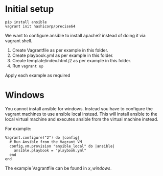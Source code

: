 # Initial setup

```
pip install ansible
vagrant init hashicorp/precise64
```

We want to configure ansible to install apache2 instead of doing it via vagrant
shell.

1. Create Vagrantfile as per example in this folder.
2. Create playbook.yml as per example in this folder.
3. Create template/index.html.j2 as per example in this folder.
4. Run `vagrant up`

Apply each example as required

# Windows

You cannot install ansible for windows. Instead you have to configure the vagrant
machines to use ansible local instead. This will install ansible to the local
virtual machine and executes ansible from the virtual machine instead.

For example:
```
Vagrant.configure("2") do |config|
  # Run Ansible from the Vagrant VM
  config.vm.provision "ansible_local" do |ansible|
    ansible.playbook = "playbook.yml"
  end
end
```

The example Vagrantfile can be found in _x_windows_.
